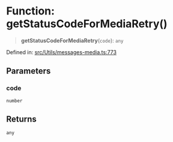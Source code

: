 # Function: getStatusCodeForMediaRetry()

> **getStatusCodeForMediaRetry**(`code`): `any`

Defined in: [src/Utils/messages-media.ts:773](https://github.com/Fokusdotid/Baileys/blob/86ad0f8078178c8586062ad3364a59e068f4b3b2/src/Utils/messages-media.ts#L773)

## Parameters

### code

`number`

## Returns

`any`
